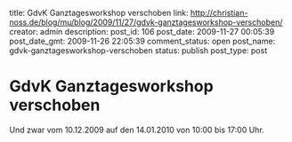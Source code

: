 title: GdvK Ganztagesworkshop verschoben
link: http://christian-noss.de/blog/mu/blog/2009/11/27/gdvk-ganztagesworkshop-verschoben/
creator: admin
description: 
post_id: 106
post_date: 2009-11-27 00:05:39
post_date_gmt: 2009-11-26 22:05:39
comment_status: open
post_name: gdvk-ganztagesworkshop-verschoben
status: publish
post_type: post

# GdvK Ganztagesworkshop verschoben

Und zwar vom 10.12.2009 auf den 14.01.2010 von 10:00 bis 17:00 Uhr.